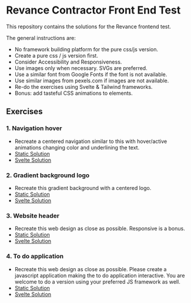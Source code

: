 # Revance Contractor Front End Test

This repository contains the solutions for the Revance frontend test.

The general instructions are:

-   No framework building platform for the pure css/js version.
-   Create a pure css / js version first.
-   Consider Accessibility and Responsiveness.
-   Use images only when necessary. SVGs are preferred.
-   Use a similar font from Google Fonts if the font is not available.
-   Use similar images from pexels.com if images are not available.
-   Re-do the exercises using Svelte & Tailwind frameworks.
-   Bonus: add tasteful CSS animations to elements.

## Exercises

### 1. Navigation hover

-   Recreate a centered navigation similar to this with hover/active animations changing color and underlining the text.
-   [Static Solution](https://martinemanuelmaldonado93.github.io/revance-svitla-frontend-challenge/1.%20Navigation%20hover/)
-   [Svelte Solution](./svelte-solutions/navigation-hover)

### 2. Gradient background logo

-   Recreate this gradient background with a centered logo.
-   [Static Solution](https://martinemanuelmaldonado93.github.io/revance-svitla-frontend-challenge/2.%20Gradient%20background%20logo/index.html)
-   [Svelte Solution](./svelte-solutions/gradient-background-logo)

### 3. Website header

-   Recreate this web design as close as possible. Responsive is a bonus.
-   [Static Solution](https://martinemanuelmaldonado93.github.io/revance-svitla-frontend-challenge/3.%20Website%20header/index.html)
-   [Svelte Solution](./svelte-solutions/website-header)

### 4. To do application

-   Recreate this web design as close as possible. Please create a javascript application making the to do application interactive. You are welcome to do a version using your preferred JS framework as well.
-   [Static Solution](https://martinemanuelmaldonado93.github.io/revance-svitla-frontend-challenge/4.%20To%20do%20application/index.html)
-   [Svelte Solution](./svelte-solutions/to-do-application)
